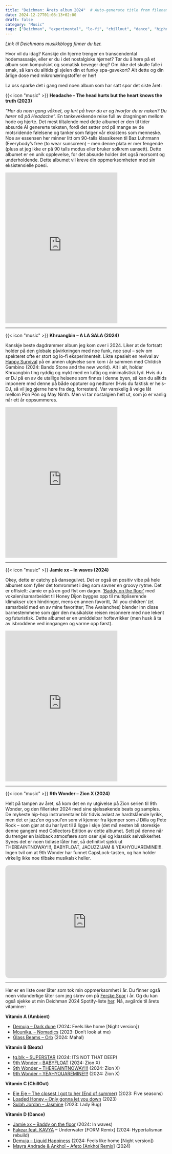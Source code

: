 ```yaml
---
title: "Deichman: Årets album 2024"  # Auto-generate title from filename
date: 2024-12-27T01:08:13+02:00
draft: false
category: "Music" 
tags: ["Deichman", "experimental", "lo-fi", "chillout", "dance", "hiphop", "ambient", "beats", ]
---
```


*Link til Deichmans musikkblogg finner du [her](https://musikk.deichman.no/2024/12/27/deichman-arets-album-2024/#julian).*

Hvor vil du idag? Kanskje din hjerne trenger en transcendental hodemassasje, eller er du i det nostalgiske hjørnet? Tør du å høre på et album som kompulsivt og somatisk beveger deg? Om ikke det skulle falle i smak, så kan du alltids gi sjelen din et funky spa-gavekort? Alt dette og din årlige dose med mikronæringstoffer er her!

La oss sparke det i gang med noen album som har satt spor det siste året:

{{< icon "music" >}} **Headache – The head hurts but the heart knows the truth (2023)**

*“Har du noen gang våknet, og lurt på hvor du er og hvorfor du er naken? Du hører nå på Headache”.* En tankevekkende reise full av dragningen mellom hode og hjerte. Det mest tiltalende med dette albumet er den til tider absurde AI genererte teksten, fordi det setter ord på mange av de motsridende følelsene og tanker som følger vår eksistens som menneske. Noe av essensen her minner litt om 90-talls klassikeren til Baz Luhrmann (Everybody’s free (to wear sunscreen) – men denne plata er mer fengende (pluss at jeg ikke er på 90 talls modus eller bruker solkrem uansett). Dette albumet er en unik opplevelse, for det absurde holder det også morsomt og underholdende. Dette albumet vil kreve din oppmerksomheten med sin eksistensielle poesi.

<iframe style="border: 0; width: 350px; height: 470px;" src="https://bandcamp.com/EmbeddedPlayer/album=2278769759/size=large/bgcol=333333/linkcol=2ebd35/tracklist=false/transparent=true/" seamless><a href="https://plzmakeitruins.bandcamp.com/album/the-head-hurts-but-the-heart-knows-the-truth-3">The Head Hurts but the Heart Knows the Truth by Headache</a></iframe>

***

{{< icon "music" >}} **Khruangbin – A LA SALA (2024)**

Kanskje beste dagdrømmer album jeg kom over i 2024. Liker at de fortsatt holder på den globale påvirkningen med noe funk, noe soul – selv om spekteret ofte er stort og lo-fi eksperimentelt. Likte spesielt en revival av [Happy Survival](https://nigeria70.bandcamp.com/track/happy-survival) på en annen utgivelse som kom i år sammen med Childish Gambino (2024: Bando Stone and the new world). Alt i alt, holder Khruangbin ting ryddig og mykt med en luftig og minimalistisk lyd. Hvis du er DJ på en av de utallige heisene som finnes i denne byen, så kan du alltids imponere med denne på både oppturer og nedturer (Hvis du faktisk er heis-DJ, så vil jeg gjerne høre fra deg, forresten). Var vanskelig å velge låt mellom Pon Pón og May Ninth. Men vi tar nostalgien helt ut, som jo er vanlig når ett år oppsummeres.

<iframe style="border: 0; width: 350px; height: 470px;" src="https://bandcamp.com/EmbeddedPlayer/album=1836174753/size=large/bgcol=333333/linkcol=2ebd35/tracklist=false/transparent=true/" seamless><a href="https://khruangbin.bandcamp.com/album/a-la-sala">A LA SALA by Khruangbin</a></iframe>

***

{{< icon "music" >}} **Jamie xx – In waves (2024)**

Okey, dette er catchy på dansegulvet. Det er også en positiv vibe på hele albumet som fyller det tomrommet i deg som savner en groovy rytme. Det er offisielt: Jamie er på en god flyt om dagen. [‘Baddy on the floor‘](https://jamiexx.bandcamp.com/track/baddy-on-the-floor-1) med vokalen/samarbeidet til Honey Dijon bygges opp til multipliserende klimakser uten hindringer, mens en annen favoritt, ‘All you children‘ (et samarbeid med en av mine favoritter; The Avalanches) blender inn disse barnestemmene som gjør den musikalske reisen resonnere med noe lekent og futuristisk. Dette albumet er en umiddelbar hoftevrikker (men husk å ta av isbroddene ved inngangen og varme opp først).

<iframe style="border: 0; width: 350px; height: 470px;" src="https://bandcamp.com/EmbeddedPlayer/album=150871303/size=large/bgcol=333333/linkcol=2ebd35/license_id=4721/tracklist=false/transparent=true/" seamless><a href="https://jamiexx.bandcamp.com/album/in-waves">In Waves by Jamie xx</a></iframe>

***

{{< icon "music" >}} **9th Wonder – Zion X (2024)**

Helt på tampen av året, så kom det en ny utgivelse på Zion serien til 9th Wonder, og den fillerister 2024 med sine sjelssøkende beats og samples. De mykeste hip-hop instrumentaler blir tidvis avløst av hardtslående lyrikk, men det er jazz’en og soul’en som vi kjenner fra kjemper som J Dilla og Pete Rock – som gjør at du har lyst til å ligge i skje (det må nesten bli storeskje denne gangen) med Collectors Edition av dette albumet. Sett på denne når du trenger en laidback atmosfære som oser sjel og klassisk selvsikkerhet. Synes det er noen tidløse låter her, så definitivt sjekk ut THEREAINTNOWAY!!!, BABYFLOAT, JACUZZIJAM & YEAHYOUAREMINE!!!. Ingen tvil om at 9th Wonder har funnet CapsLock-tasten, og han holder virkelig ikke noe tilbake musikalsk heller.

<iframe style="border-radius:12px" src="https://open.spotify.com/embed/album/0Db0QXYNWX8BzzPNmc2Du5?utm_source=generator" width="100%" height="352" frameBorder="0" allowfullscreen="" allow="autoplay; clipboard-write; encrypted-media; fullscreen; picture-in-picture" loading="lazy"></iframe>

***

Her er en liste over låter som tok min oppmerksomhet i år. Du finner også noen vidunderlige låter som jeg skrev om på [Ferske Spor](https://musikk.deichman.no/2024/08/03/ferske-spor-uke-31-2024/#julian) i år. Og du kan også sjekke ut min Deichman 2024 Spotify-liste [her](https://open.spotify.com/playlist/2Cr3txjduYJOX44ximPqsI?si=41baafa126e74561). Nå, avgårde til årets vitaminer:

**Vitamin A (Ambient)**

- [Demuja – Dark dune](https://demuja.bandcamp.com/track/dark-dune) (2024: Feels like home [Night version])
- [Mounika. – Nomadics](https://mounika.bandcamp.com/track/nomadics) (2023: Don’t look at me)
- [Glass Beams – Orb](https://glassbeams.bandcamp.com/track/orb) (2024: Mahal)

**Vitamin B (Beats)**

- [tg.blk – SUPERSTAR](https://open.spotify.com/track/1UHftfgNHxCF2vw3LmJBsi?si=c62bbc1494c14023) (2024: ITS NOT THAT DEEP)
- [9th Wonder – BABYFLOAT](https://open.spotify.com/track/2DP8tIHYseRoIhwkq8c5a8) (2024: Zion X)
- [9th Wonder – THEREAINTNOWAY!!!](https://open.spotify.com/track/39T7uJvMHAhkOVMBv8xEIm) (2024: Zion X)
- [9th Wonder – YEAHYOUAREMINE!!!](https://open.spotify.com/track/5Ieeddp4FuYPziaKjkZwcr) (2024: Zion X)

**Vitamin C (ChillOut)**

- [Eje Eje – The closest I got to her (End of summer)](https://ejeeje.bandcamp.com/track/the-closest-i-got-to-her-end-of-summer) (2023: Five seasons)
- [Loaded Honey – Only gonna let you down](https://open.spotify.com/track/1IWCWqoM5uaKP2juiC04KD?si=24523abf649a4ed3) (2023)
- [Sulah Jordan – Jasmine](https://sulahjordan.bandcamp.com/track/jasmine) (2023: Lady Bug)

**Vitamin D (Dance)**

- [Jamie xx – Baddy on the floor](https://jamiexx.bandcamp.com/track/baddy-on-the-floor-1) (2024: In waves)
- [Fakear feat. KAVYA](https://fakear.bandcamp.com/track/fakear-underwater-feat-kavya-form-remix) – Underwater [FORM Remix] (2024: Hypertalisman rebuild)
- [Demuja – Liquid Happiness](https://demuja.bandcamp.com/track/liquid-happiness) (2024: Feels like home [Night version])
- [Mayra Andrade & Ankhoï – Afeto [Ankhoï Remix]](https://open.spotify.com/track/3ZhJiN9awjN3RVjCl2wzl3?si=05893ad6d89d436e) (2024)
